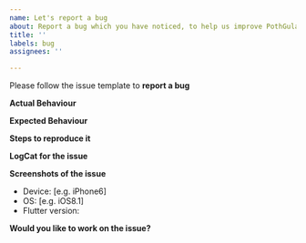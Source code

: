 ```yaml
---
name: Let's report a bug
about: Report a bug which you have noticed, to help us improve PothGula
title: ''
labels: bug
assignees: ''

---
```


Please follow the issue template to **report a bug** 

**Actual Behaviour**

<!--Please state here what is currently happening.-->

**Expected Behaviour**

<!--State here what the feature should enable the user to do.-->

**Steps to reproduce it**

<!--Add steps to reproduce bugs or add information on the place where the feature should be implemented. Add links to a sample deployment or code.-->

**LogCat for the issue**

<!--Provide logs for the crash here.-->

**Screenshots of the issue**

<!--Where-ever possible add a screenshot of the issue.-->

-   Device: [e.g. iPhone6]
-   OS: [e.g. iOS8.1]
-   Flutter version: 

**Would you like to work on the issue?**

<!--Let us know if this issue should be assigned to you or tell us who you think could help to solve this issue.-->
